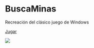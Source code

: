 # BuscaMinas

Recreación del clásico juego de Windows

[Jugar](https://101x0.github.io/BuscaMinas/ "Jugar")

[![](https://user-images.githubusercontent.com/101824483/165503021-776ef3f0-85c3-4b63-a384-5e89cd2c49d3.png)](https://101x0.github.io/BuscaMinas/)